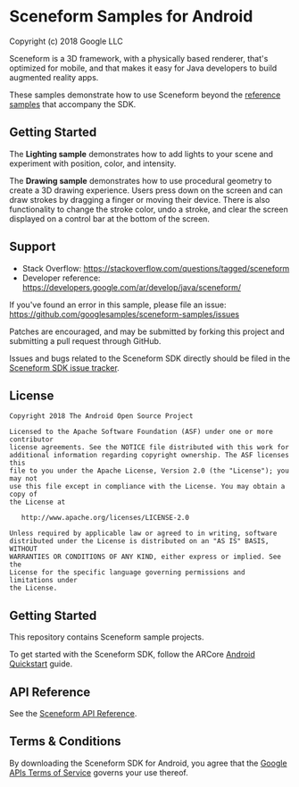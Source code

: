 Sceneform Samples for Android
=====================
Copyright (c) 2018 Google LLC

Sceneform is a 3D framework, with a physically based renderer, that's
optimized for mobile, and that makes it easy for Java developers to
build augmented reality apps.

These samples demonstrate how to use Sceneform beyond the [reference
samples](https://github.com/google-ar/sceneform-android-sdk) that accompany the SDK.

Getting Started
---------------

The **Lighting sample** demonstrates how to add lights to your scene and
experiment with position, color, and intensity.


The **Drawing sample** demonstrates how to use procedural geometry to 
create a 3D drawing experience. Users press down on the screen and can draw strokes by
dragging a finger or moving their device. There is also functionality to 
change the stroke color, undo a stroke, and clear the screen displayed on
a control bar at the bottom of the screen.

Support
-------
- Stack Overflow: https://stackoverflow.com/questions/tagged/sceneform
- Developer reference: https://developers.google.com/ar/develop/java/sceneform/

If you've found an error in this sample, please file an issue:
https://github.com/googlesamples/sceneform-samples/issues

Patches are encouraged, and may be submitted by forking this project and
submitting a pull request through GitHub.

Issues and bugs related to the Sceneform SDK directly should be filed
in the [Sceneform SDK issue
tracker](https://github.com/google-ar/sceneform-android-sdk/issues).

License
--------
```
Copyright 2018 The Android Open Source Project

Licensed to the Apache Software Foundation (ASF) under one or more contributor
license agreements. See the NOTICE file distributed with this work for
additional information regarding copyright ownership. The ASF licenses this
file to you under the Apache License, Version 2.0 (the "License"); you may not
use this file except in compliance with the License. You may obtain a copy of
the License at

   http://www.apache.org/licenses/LICENSE-2.0

Unless required by applicable law or agreed to in writing, software
distributed under the License is distributed on an "AS IS" BASIS, WITHOUT
WARRANTIES OR CONDITIONS OF ANY KIND, either express or implied. See the
License for the specific language governing permissions and limitations under
the License.
```

## Getting Started

This repository contains Sceneform sample projects.

To get started with the Sceneform SDK, follow the ARCore [Android Quickstart](//developers.google.com/ar/develop/java/quickstart) guide.


## API Reference

See the [Sceneform API Reference](//developers.google.com/ar/reference/java/com/google/ar/sceneform/package-summary).


## Terms & Conditions

By downloading the Sceneform SDK for Android, you agree that the [Google APIs Terms of Service](//developers.google.com/terms/) governs your use thereof.
